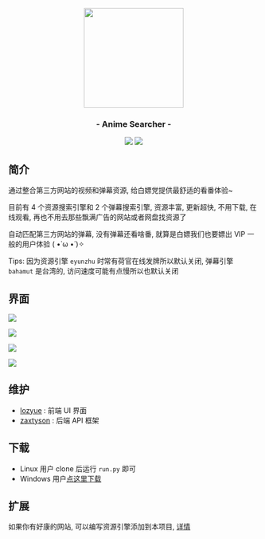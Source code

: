 <p align="center"><img src="https://ae01.alicdn.com/kf/U150c6f229b47468781c941fdd80545eak.png" width="200"></p>
<h3 align="center">- Anime Searcher -</h3>
<p align="center">
<img src="https://img.shields.io/github/v/release/zaxtyson/AnimeSearcher.svg?logo=bilibili">
<img src="https://img.shields.io/github/downloads/zaxtyson/AnimeSeacher/total">
</p>

## 简介

通过整合第三方网站的视频和弹幕资源, 给白嫖党提供最舒适的看番体验~

目前有 4 个资源搜索引擎和 2 个弹幕搜索引擎, 资源丰富, 更新超快, 不用下载, 在线观看,
再也不用去那些飘满广告的网站或者网盘找资源了

自动匹配第三方网站的弹幕, 没有弹幕还看啥番, 就算是白嫖我们也要嫖出 VIP 一般的用户体验
( •̀ ω •́ )✧

Tips: 因为资源引擎 `eyunzhu` 时常有荷官在线发牌所以默认关闭, 弹幕引擎 `bahamut` 是台湾的,
访问速度可能有点慢所以也默认关闭

## 界面
![](https://s1.ax1x.com/2020/09/02/wS2JO0.png)

![](https://s1.ax1x.com/2020/09/02/wS4giT.png)

![](https://s1.ax1x.com/2020/09/02/wSIgv4.png)

![](https://s1.ax1x.com/2020/09/02/wSo2Jf.png)

## 维护
- [lozyue](https://github.com/Cangqifeng) : 前端 UI 界面
- [zaxtyson](https://github.com/zaxtyson) : 后端 API 框架

## 下载

- Linux 用户 clone 后运行 `run.py` 即可
- Windows 用户[点这里下载](https://zaxtyson.lanzous.com/b0f1ukafc)

## 扩展

如果你有好康的网站, 可以编写资源引擎添加到本项目, [详情](https://github.com/zaxtyson/Anime-API)